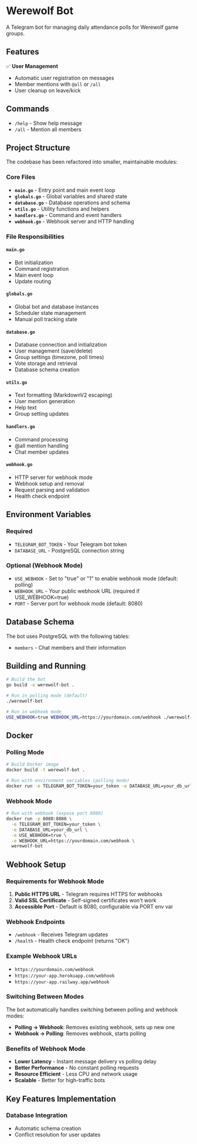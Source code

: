 # Werewolf Bot

A Telegram bot for managing daily attendance polls for Werewolf game groups.

## Features

✅ **User Management**
- Automatic user registration on messages
- Member mentions with `@all` or `/all`
- User cleanup on leave/kick

## Commands

- `/help` - Show help message
- `/all` - Mention all members

## Project Structure

The codebase has been refactored into smaller, maintainable modules:

### Core Files

- **`main.go`** - Entry point and main event loop
- **`globals.go`** - Global variables and shared state
- **`database.go`** - Database operations and schema
- **`utils.go`** - Utility functions and helpers
- **`handlers.go`** - Command and event handlers
- **`webhook.go`** - Webhook server and HTTP handling

### File Responsibilities

#### `main.go`
- Bot initialization
- Command registration
- Main event loop
- Update routing

#### `globals.go`
- Global bot and database instances
- Scheduler state management
- Manual poll tracking state

#### `database.go`
- Database connection and initialization
- User management (save/delete)
- Group settings (timezone, poll times)
- Vote storage and retrieval
- Database schema creation

#### `utils.go`
- Text formatting (MarkdownV2 escaping)
- User mention generation
- Help text
- Group setting updates

#### `handlers.go`
- Command processing
- @all mention handling
- Chat member updates

#### `webhook.go`
- HTTP server for webhook mode
- Webhook setup and removal
- Request parsing and validation
- Health check endpoint

## Environment Variables

### Required
- `TELEGRAM_BOT_TOKEN` - Your Telegram bot token
- `DATABASE_URL` - PostgreSQL connection string

### Optional (Webhook Mode)
- `USE_WEBHOOK` - Set to "true" or "1" to enable webhook mode (default: polling)
- `WEBHOOK_URL` - Your public webhook URL (required if USE_WEBHOOK=true)
- `PORT` - Server port for webhook mode (default: 8080)

## Database Schema

The bot uses PostgreSQL with the following tables:

- `members` - Chat members and their information

## Building and Running

```bash
# Build the bot
go build -o werewolf-bot .

# Run in polling mode (default)
./werewolf-bot

# Run in webhook mode
USE_WEBHOOK=true WEBHOOK_URL=https://yourdomain.com/webhook ./werewolf-bot
```

## Docker

### Polling Mode
```bash
# Build Docker image
docker build -t werewolf-bot .

# Run with environment variables (polling mode)
docker run -e TELEGRAM_BOT_TOKEN=your_token -e DATABASE_URL=your_db_url werewolf-bot
```

### Webhook Mode
```bash
# Run with webhook (expose port 8080)
docker run -p 8080:8080 \
  -e TELEGRAM_BOT_TOKEN=your_token \
  -e DATABASE_URL=your_db_url \
  -e USE_WEBHOOK=true \
  -e WEBHOOK_URL=https://yourdomain.com/webhook \
  werewolf-bot
```

## Webhook Setup

### Requirements for Webhook Mode
1. **Public HTTPS URL** - Telegram requires HTTPS for webhooks
2. **Valid SSL Certificate** - Self-signed certificates won't work
3. **Accessible Port** - Default is 8080, configurable via PORT env var

### Webhook Endpoints
- `/webhook` - Receives Telegram updates
- `/health` - Health check endpoint (returns "OK")

### Example Webhook URLs
- `https://yourdomain.com/webhook`
- `https://your-app.herokuapp.com/webhook`
- `https://your-app.railway.app/webhook`

### Switching Between Modes
The bot automatically handles switching between polling and webhook modes:
- **Polling → Webhook**: Removes existing webhook, sets up new one
- **Webhook → Polling**: Removes webhook, starts polling

### Benefits of Webhook Mode
- **Lower Latency** - Instant message delivery vs polling delay
- **Better Performance** - No constant polling requests
- **Resource Efficient** - Less CPU and network usage
- **Scalable** - Better for high-traffic bots

## Key Features Implementation

### Database Integration
- Automatic schema creation
- Conflict resolution for user updates
